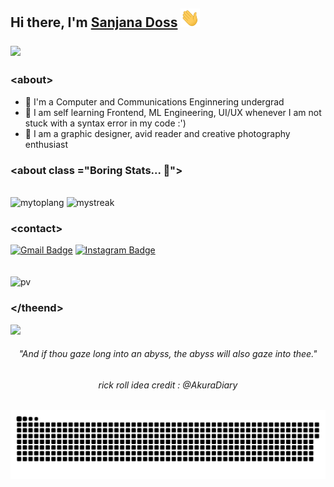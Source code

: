 <h2 align="left">Hi there, I'm <a href="https://www.linkedin.com/in/sanjana-doss-b8a07b175/" target="_blank" rel="noopener noreferrer">Sanjana Doss</a> <img src="https://raw.githubusercontent.com/ABSphreak/ABSphreak/master/gifs/Hi.gif" height="30" />

<a href="https://www.youtube.com/watch?v=dQw4w9WgXcQ"><img src="https://user-images.githubusercontent.com/73097560/115834477-dbab4500-a447-11eb-908a-139a6edaec5c.gif"></a>

### <span>&#60;</span>about<span>&#62;</span>
- 💬 I'm a Computer and Communications Enginnering undergrad  
- 🌱 I am self learning Frontend, ML Engineering, UI/UX whenever I am not stuck with a syntax error in my code :')
- 👯 I am a graphic designer, avid reader and creative photography enthusiast 

### <span>&#60;</span>about class ="Boring Stats... 🚀"<span>&#62;</span>
<br />
<img height="137px" src="https://github-readme-stats.vercel.app/api/top-langs/?username=sanjanadoss&theme=holi-theme&layout=compact" alt="mytoplang"/>
<img src="https://github-readme-streak-stats.herokuapp.com/?user=sanjanadoss&theme=holi-theme" alt="mystreak"/>
 
### <span>&#60;</span>contact<span>&#62;</span>
[![Gmail Badge](https://img.shields.io/badge/-gmail-blue?style=flat-roundedrectangle&logo=Gmail&logoColor=white&link=mailto:sanjanadoss2503@gmail.com)](sanjanadoss2503@gmail.com)
[![Instagram Badge](https://img.shields.io/badge/-instagram-E4405F?style=flat-roundedrectangle&logo=instagram&logoColor=white&link=https://www.instagram.com/sanjxuwu/)](https://www.instagram.com/sanjxuwu/)
<br> <br> <br>
![pv](https://pageview.vercel.app/?github_user=sanjanadoss)
### <span>&#60;</span>/theend<span>&#62;</span>
<a href="https://www.youtube.com/watch?v=dQw4w9WgXcQ"><img src="https://user-images.githubusercontent.com/73097560/115834477-dbab4500-a447-11eb-908a-139a6edaec5c.gif"></a>
<h6 align="center"> <em> "And if thou gaze long into an abyss, the abyss will also gaze into thee." </em> </h6>
 <h6 align="center"> rick roll idea credit : @AkuraDiary </h6>
<img src="https://raw.githubusercontent.com/Pepyn0/Pepyn0/e9a41b56511796ce23652bd2c58a7834dcdb7296/github-contribution-grid-snake.svg">
